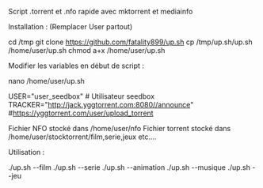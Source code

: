 Script .torrent et .nfo rapide avec mktorrent et mediainfo

Installation :
(Remplacer User partout)

cd /tmp
git clone https://github.com/fatality899/up.sh
cp /tmp/up.sh/up.sh /home/user/up.sh
chmod a+x /home/user/up.sh

Modifier les variables en début de script :

nano /home/user/up.sh

USER="user_seedbox" # Utilisateur seedbox
TRACKER="http://jack.yggtorrent.com:8080//announce" #https://yggtorrent.com/user/upload_torrent

Fichier NFO stocké dans /home/user/nfo
Fichier torrent stocké dans /home/user/stocktorrent/film,serie,jeux etc....

Utilisation :

./up.sh --film
./up.sh --serie
./up.sh --animation
./up.sh --musique
./up.sh --jeu
